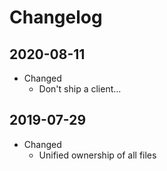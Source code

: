 # Changelog

## 2020-08-11

* Changed
  * Don't ship a client...

## 2019-07-29

* Changed
  * Unified ownership of all files

